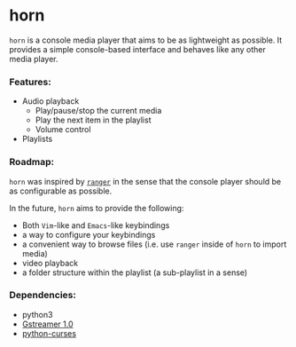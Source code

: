 # horn

`horn` is a console media player that aims to be as lightweight as possible.
It provides a simple console-based interface and behaves like any other media player.

### Features:
* Audio playback
  * Play/pause/stop the current media
  * Play the next item in the playlist
  * Volume control
* Playlists

### Roadmap:
`horn` was inspired by [`ranger`](https://github.com/ranger/ranger) in the sense
that the console player should be as configurable as possible.

In the future, `horn` aims to provide the following:
* Both `Vim`-like and `Emacs`-like keybindings
* a way to configure your keybindings
* a convenient way to browse files (i.e. use `ranger` inside of `horn` to import media)
* video playback
* a folder structure within the playlist (a sub-playlist in a sense)

### Dependencies:
* python3
* [Gstreamer 1.0](https://gstreamer.freedesktop.org/download/)
* [python-curses](https://docs.python.org/3.5/library/curses.html)
